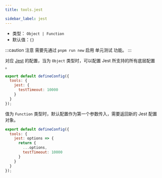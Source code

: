 ```yaml
---
title: tools.jest

sidebar_label: jest
---
```


* 类型： `Object | Function`
* 默认值：`{}`

:::caution 注意
需要先通过 `pnpm run new` 启用 单元测试 功能。
:::

对应 [Jest](https://jestjs.io/docs/configuration) 的配置，当为 `Object` 类型时，可以配置 Jest 所支持的所有底层配置 。

```js title=modern.config.js
export default defineConfig({
  tools: {
    jest: {
      testTimeout: 10000
    }
  }
});
```

值为 `Function` 类型时，默认配置作为第一个参数传入，需要返回新的 Jest 配置对象。

```js title=modern.config.js
export default defineConfig({
  tools: {
    jest: options => {
      return {
        ...options,
        testTimeout: 10000
      }
    }
  }
});
```
